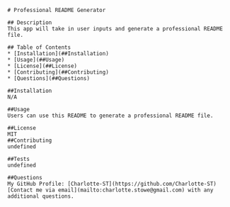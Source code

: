 
    # Professional README Generator

    ## Description
    This app will take in user inputs and generate a professional README file.

    ## Table of Contents
    * [Installation](##Installation)
    * [Usage](##Usage)
    * [License](##License)
    * [Contributing](##Contributing)
    * [Questions](##Questions)

    ##Installation
    N/A

    ##Usage
    Users can use this README to generate a professional README file.

    ##License
    MIT
    ##Contributing
    undefined

    ##Tests
    undefined

    ##Questions
    My GitHub Profile: [Charlotte-ST](https://github.com/Charlotte-ST)
    [Contact me via email](mailto:charlotte.stowe@gmail.com) with any additional questions.
    